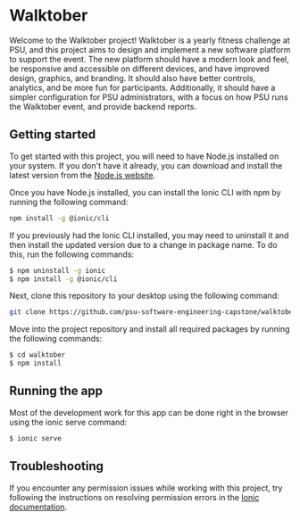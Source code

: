 # Walktober
Welcome to the Walktober project! Walktober is a yearly fitness challenge at PSU, and this project aims to design and implement a new software platform to support the event. The new platform should have a modern look and feel, be responsive and accessible on different devices, and have improved design, graphics, and branding. It should also have better controls, analytics, and be more fun for participants. Additionally, it should have a simpler configuration for PSU administrators, with a focus on how PSU runs the Walktober event, and provide backend reports.

## Getting started
To get started with this project, you will need to have Node.js installed on your system. If you don't have it already, you can download and install the latest version from the [Node.js website](https://nodejs.org/ko/).

Once you have Node.js installed, you can install the Ionic CLI with npm by running the following command:

```bash
npm install -g @ionic/cli
```

If you previously had the Ionic CLI installed, you may need to uninstall it and then install the updated version due to a change in package name. To do this, run the following commands:

```bash
$ npm uninstall -g ionic
$ npm install -g @ionic/cli
```

Next, clone this repository to your desktop using the following command:

```bash
git clone https://github.com/psu-software-engineering-capstone/walktober.git
```

Move into the project repository and install all required packages by running the following commands:

```bash
$ cd walktober
$ npm install
```

## Running the app
Most of the development work for this app can be done right in the browser using the ionic serve command:

```bash
$ ionic serve
```

## Troubleshooting
If you encounter any permission issues while working with this project, try following the instructions on resolving permission errors in the [Ionic documentation](https://ionicframework.com/docs/developing/tips#resolving-permission-errors).
